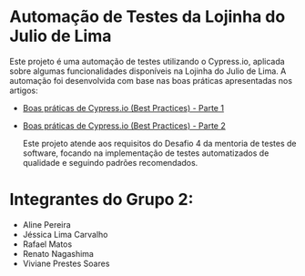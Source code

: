 # Automação de Testes da Lojinha do Julio de Lima

Este projeto é uma automação de testes utilizando o Cypress.io, aplicada sobre algumas funcionalidades disponíveis na Lojinha do Julio de Lima. A automação foi desenvolvida com base nas boas práticas apresentadas nos artigos:

- [Boas práticas de Cypress.io (Best Practices) - Parte 1](https://pedrohsguerra.medium.com/boas-pr%C3%A1ticas-de-cypress-io-best-practices-parte-1-3d06977a68a7)
- [Boas práticas de Cypress.io (Best Practices) - Parte 2](https://pedrohsguerra.medium.com/boas-pr%C3%A1ticas-de-cypress-io-best-practices-parte-2-c67163adcd21)

  Este projeto atende aos requisitos do Desafio 4 da mentoria de testes de software, focando na implementação de testes automatizados de qualidade e seguindo padrões recomendados.

# Integrantes do Grupo 2:

- Aline Pereira
- Jéssica Lima Carvalho 
- Rafael Matos
- Renato Nagashima
- Viviane Prestes Soares
